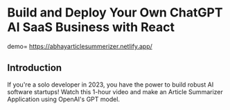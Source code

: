# Build and Deploy Your Own ChatGPT AI SaaS Business with React
demo= https://abhayarticlesummerizer.netlify.app/

## Introduction
If you're a solo developer in 2023, you have the power to build robust AI software startups! Watch this 1-hour video and make an Article Summarizer Application using OpenAI's GPT model.
 

